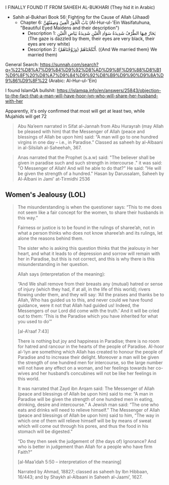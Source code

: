 I FINALLY FOUND IT FROM SAHEEH AL-BUKHARI (They hid it in Arabic)

- Sahih al-Bukhari Book 56: Fighting for the Cause of Allah (Jihaad)
	- Chapter 6: بَابُ الْحُورُ الْعِينُ وَصِفَتُهُنَّ (Al-Hur-ul-'Ein Wasifatuhuna, "Beautiful Eyed Maidens and their description")
		- Description 1: يَحَارُ فِيهَا الطَّرْفُ شَدِيدَةُ سَوَادِ الْعَيْنِ شَدِيدَةُ بَيَاضِ الْعَيْنِ (The gaze is dazzled by them, their eyes are very black, their eyes are very white)
		- Description 2: {وَزَوَّجْنَاهُمْ} أَنْكَحْنَاهُمْ. ({And We married them} We married them)

General Search: https://sunnah.com/search?q=%22%D8%A7%D9%84%D9%92%D8%AD%D9%8F%D9%88%D8%B1%D9%8F%20%D8%A7%D9%84%D9%92%D8%B9%D9%90%D9%8A%D9%86%D9%8F%22 (Arabic: Al-Hur-ul-'Ein)

I found IslamQA bullshit: https://islamqa.info/en/answers/25843/objection-to-the-fact-that-a-man-will-have-hoor-iyn-who-will-share-her-husband-with-her

Apparently, it's only confirmed that most will get at least two, while Mujahids will get 72

> Abu Na’eem narrated in Sifat al-Jannah from Abu Hurayrah (may Allah be pleased with him) that the Messenger of Allah (peace and blessings of Allah be upon him) said: “A man will go to one hundred virgins in one day – i.e., in Paradise.” Classed as saheeh by al-Albaani in al-Silsilah al-Saheehah, 367.

> Anas narrated that the Prophet (s.a.w) said: "The believer shall be given in paradise such and such strength in intercourse ." it was said: "O Messenger of Allah! And will he able to do that?" He said: "He will be given the strength of a hundred."
> Hasan by Darussalam, Saheeh by Al-Albani in Jami' at-Tirmidhi 2536
## Women's Jealousy (LOL)

> The misunderstanding is when the questioner says: “This to me does not seem like a fair concept for the women, to share their husbands in this way.” 
> 
> Fairness or justice is to be found in the rulings of sharee’ah, not in what a person thinks who does not know sharee’ah and its rulings, let alone the reasons behind them. 
> 
> The sister who is asking this question thinks that the jealousy in her heart, and what it leads to of depression and sorrow will remain with her in Paradise, but this is not correct, and this is why there is this misunderstanding in her question.  
> 
> Allah says (interpretation of the meaning): 
> 
> “And We shall remove from their breasts any (mutual) hatred or sense of injury (which they had, if at all, in the life of this world); rivers flowing under them, and they will say: ‘All the praises and thanks be to Allah, Who has guided us to this, and never could we have found guidance, were it not that Allah had guided us! Indeed, the Messengers of our Lord did come with the truth.’ And it will be cried out to them: ‘This is the Paradise which you have inherited for what you used to do’”
> 
> [al-A’raaf 7:43]
> 
> There is nothing but joy and happiness in Paradise; there is no room for hatred and rancour in the hearts of the people of Paradise. Al-hoor al-‘iyn are something which Allah has created to honour the people of Paradise and to increase their delight. Moreover a man will be given the strength of one hundred men for intercourse, so the large number will not have any effect on a woman, and her feelings towards her co-wives and her husband’s concubines will not be like her feelings in this world. 
> 
> It was narrated that Zayd ibn Arqam said: The Messenger of Allah (peace and blessings of Allah be upon him) said to me: “A man in Paradise will be given the strength of one hundred men in eating, drinking, desire and intercourse.” A Jewish man said: “The one who eats and drinks will need to relieve himself.” The Messenger of Allah (peace and blessings of Allah be upon him) said to him, “The way in which one of them will relieve himself will be by means of sweat which will come out through his pores, and thus the food in his stomach will be digested.” 
> 
> “Do they then seek the judgement of (the days of) Ignorance? And who is better in judgement than Allah for a people who have firm Faith?”
> 
> [al-Maa’idah 5:50 – interpretation of the meaning]
> 
> Narrated by Ahmad, 18827; classed as saheeh by Ibn Hibbaan, 16/443; and by Shaykh al-Albaani in Saheeh al-Jaami’, 1627.

